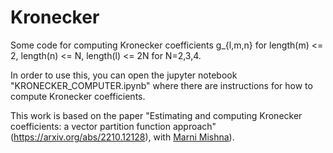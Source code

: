 # Kronecker

Some code for computing Kronecker coefficients g_{l,m,n} for length(m) <= 2, length(n) <= N, length(l) <= 2N for N=2,3,4.

In order to use this, you can open the jupyter notebook "KRONECKER_COMPUTER.ipynb" where there are instructions for how to compute Kronecker coefficients. 

This work is based on the paper "Estimating and computing Kronecker coefficients: a vector partition function approach" (https://arxiv.org/abs/2210.12128), with [Marni Mishna](https://github.com/marnijulie)). 
